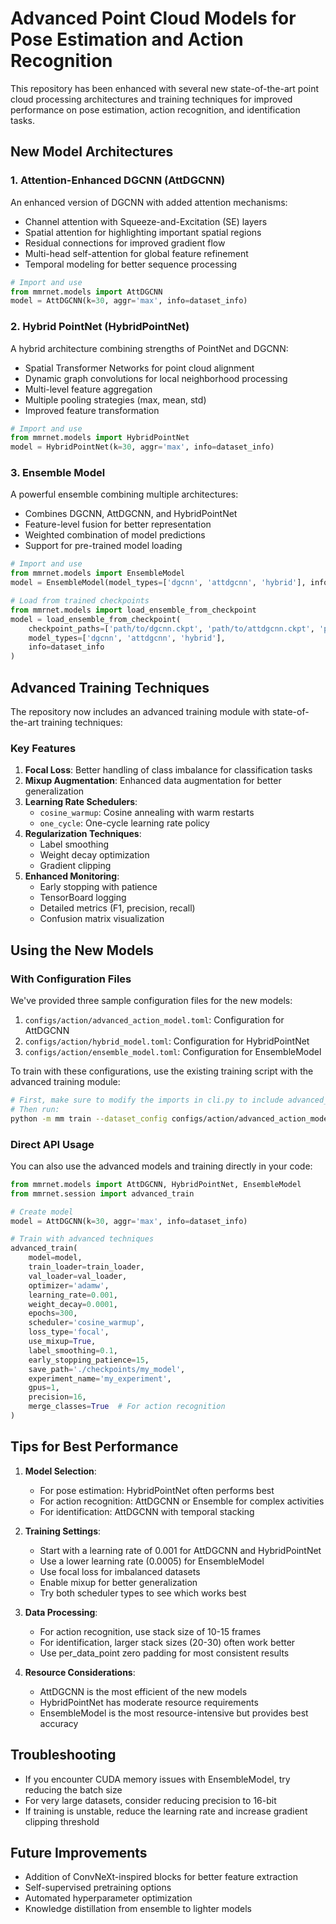# Advanced Point Cloud Models for Pose Estimation and Action Recognition

This repository has been enhanced with several new state-of-the-art point cloud processing architectures and training techniques for improved performance on pose estimation, action recognition, and identification tasks.

## New Model Architectures

### 1. Attention-Enhanced DGCNN (AttDGCNN)

An enhanced version of DGCNN with added attention mechanisms:

- Channel attention with Squeeze-and-Excitation (SE) layers
- Spatial attention for highlighting important spatial regions
- Residual connections for improved gradient flow
- Multi-head self-attention for global feature refinement
- Temporal modeling for better sequence processing

```python
# Import and use
from mmrnet.models import AttDGCNN
model = AttDGCNN(k=30, aggr='max', info=dataset_info)
```

### 2. Hybrid PointNet (HybridPointNet)

A hybrid architecture combining strengths of PointNet and DGCNN:

- Spatial Transformer Networks for point cloud alignment
- Dynamic graph convolutions for local neighborhood processing
- Multi-level feature aggregation
- Multiple pooling strategies (max, mean, std)
- Improved feature transformation

```python
# Import and use
from mmrnet.models import HybridPointNet
model = HybridPointNet(k=30, aggr='max', info=dataset_info)
```

### 3. Ensemble Model

A powerful ensemble combining multiple architectures:

- Combines DGCNN, AttDGCNN, and HybridPointNet
- Feature-level fusion for better representation
- Weighted combination of model predictions
- Support for pre-trained model loading

```python
# Import and use
from mmrnet.models import EnsembleModel
model = EnsembleModel(model_types=['dgcnn', 'attdgcnn', 'hybrid'], info=dataset_info)

# Load from trained checkpoints
from mmrnet.models import load_ensemble_from_checkpoint
model = load_ensemble_from_checkpoint(
    checkpoint_paths=['path/to/dgcnn.ckpt', 'path/to/attdgcnn.ckpt', 'path/to/hybrid.ckpt'],
    model_types=['dgcnn', 'attdgcnn', 'hybrid'],
    info=dataset_info
)
```

## Advanced Training Techniques

The repository now includes an advanced training module with state-of-the-art training techniques:

### Key Features

1. **Focal Loss**: Better handling of class imbalance for classification tasks
2. **Mixup Augmentation**: Enhanced data augmentation for better generalization
3. **Learning Rate Schedulers**:
   - `cosine_warmup`: Cosine annealing with warm restarts
   - `one_cycle`: One-cycle learning rate policy
4. **Regularization Techniques**:
   - Label smoothing
   - Weight decay optimization
   - Gradient clipping
5. **Enhanced Monitoring**:
   - Early stopping with patience
   - TensorBoard logging
   - Detailed metrics (F1, precision, recall)
   - Confusion matrix visualization

## Using the New Models

### With Configuration Files

We've provided three sample configuration files for the new models:

1. `configs/action/advanced_action_model.toml`: Configuration for AttDGCNN
2. `configs/action/hybrid_model.toml`: Configuration for HybridPointNet
3. `configs/action/ensemble_model.toml`: Configuration for EnsembleModel

To train with these configurations, use the existing training script with the advanced training module:

```bash
# First, make sure to modify the imports in cli.py to include advanced_train
# Then run:
python -m mm train --dataset_config configs/action/advanced_action_model.toml --save-name advanced_model
```

### Direct API Usage

You can also use the advanced models and training directly in your code:

```python
from mmrnet.models import AttDGCNN, HybridPointNet, EnsembleModel
from mmrnet.session import advanced_train

# Create model
model = AttDGCNN(k=30, aggr='max', info=dataset_info)

# Train with advanced techniques
advanced_train(
    model=model,
    train_loader=train_loader,
    val_loader=val_loader,
    optimizer='adamw',
    learning_rate=0.001,
    weight_decay=0.0001,
    epochs=300,
    scheduler='cosine_warmup',
    loss_type='focal',
    use_mixup=True,
    label_smoothing=0.1,
    early_stopping_patience=15,
    save_path='./checkpoints/my_model',
    experiment_name='my_experiment',
    gpus=1,
    precision=16,
    merge_classes=True  # For action recognition
)
```

## Tips for Best Performance

1. **Model Selection**:

   - For pose estimation: HybridPointNet often performs best
   - For action recognition: AttDGCNN or Ensemble for complex activities
   - For identification: AttDGCNN with temporal stacking
2. **Training Settings**:

   - Start with a learning rate of 0.001 for AttDGCNN and HybridPointNet
   - Use a lower learning rate (0.0005) for EnsembleModel
   - Use focal loss for imbalanced datasets
   - Enable mixup for better generalization
   - Try both scheduler types to see which works best
3. **Data Processing**:

   - For action recognition, use stack size of 10-15 frames
   - For identification, larger stack sizes (20-30) often work better
   - Use per_data_point zero padding for most consistent results
4. **Resource Considerations**:

   - AttDGCNN is the most efficient of the new models
   - HybridPointNet has moderate resource requirements
   - EnsembleModel is the most resource-intensive but provides best accuracy

## Troubleshooting

- If you encounter CUDA memory issues with EnsembleModel, try reducing the batch size
- For very large datasets, consider reducing precision to 16-bit
- If training is unstable, reduce the learning rate and increase gradient clipping threshold

## Future Improvements

- Addition of ConvNeXt-inspired blocks for better feature extraction
- Self-supervised pretraining options
- Automated hyperparameter optimization
- Knowledge distillation from ensemble to lighter models
